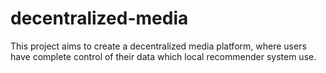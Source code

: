 # decentralized-media
This project aims to create a decentralized media platform, where users have complete control of their data which local recommender system use.
